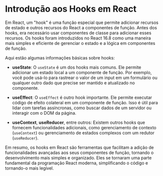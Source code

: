 # Introdução aos Hooks em React

Em React, um "hook" é uma função especial que permite adicionar recursos de estado e outros recursos do React a componentes de função. Antes dos hooks, era necessário usar componentes de classe para adicionar esses recursos. Os hooks foram introduzidos no React 16.8 como uma maneira mais simples e eficiente de gerenciar o estado e a lógica em componentes de função.

Aqui estão algumas informações básicas sobre hooks:

- **useState**: O `useState` é um dos hooks mais comuns. Ele permite adicionar um estado local a um componente de função. Por exemplo, você pode usá-lo para rastrear o valor de um input em um formulário ou qualquer outro dado que precise ser mantido e atualizado no componente.

- **useEffect**: O `useEffect` é outro hook importante. Ele permite executar código de efeito colateral em um componente de função. Isso é útil para lidar com tarefas assíncronas, como buscar dados de um servidor ou interagir com o DOM da página.

- **useContext**, **useReducer**, entre outros: Existem outros hooks que fornecem funcionalidades adicionais, como gerenciamento de contexto (`useContext`) ou gerenciamento de estados complexos com um redutor (`useReducer`).

Em resumo, os hooks em React são ferramentas que facilitam a adição de funcionalidades avançadas aos seus componentes de função, tornando o desenvolvimento mais simples e organizado. Eles se tornaram uma parte fundamental da programação React moderna, simplificando o código e tornando-o mais legível.
